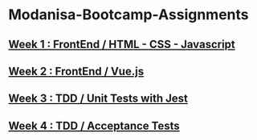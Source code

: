 # Modanisa-Bootcamp-Assignments
 
## [Week 1 : FrontEnd / HTML - CSS - Javascript](https://github.com/152-Modanisa-FullStack-Bootcamp/week-1-assignment-nidadinch)

## [Week 2 : FrontEnd / Vue.js](https://github.com/152-Modanisa-FullStack-Bootcamp/week-2-assignment-nidadinch)

## [Week 3 : TDD / Unit Tests with Jest](https://github.com/152-Modanisa-FullStack-Bootcamp/week-3-assignment-nidadinch)

## [Week 4 : TDD / Acceptance Tests](https://github.com/152-Modanisa-FullStack-Bootcamp/week-4-assignment-nidadinch)

